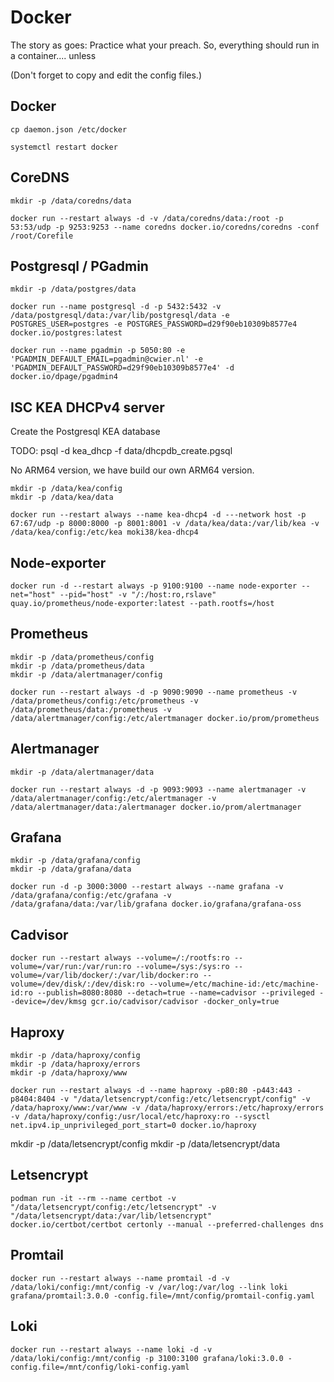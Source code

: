 # Docker

The story as goes: Practice what your preach.
So, everything should run in a container.... unless

(Don't forget to copy and edit the config files.)
## Docker
```
cp daemon.json /etc/docker

systemctl restart docker
```

## CoreDNS
```
mkdir -p /data/coredns/data

docker run --restart always -d -v /data/coredns/data:/root -p 53:53/udp -p 9253:9253 --name coredns docker.io/coredns/coredns -conf /root/Corefile
```

## Postgresql / PGadmin
```
mkdir -p /data/postgres/data

docker run --name postgresql -d -p 5432:5432 -v /data/postgresql/data:/var/lib/postgresql/data -e POSTGRES_USER=postgres -e POSTGRES_PASSWORD=d29f90eb10309b8577e4 docker.io/postgres:latest

docker run --name pgadmin -p 5050:80 -e 'PGADMIN_DEFAULT_EMAIL=pgadmin@cwier.nl' -e 'PGADMIN_DEFAULT_PASSWORD=d29f90eb10309b8577e4' -d docker.io/dpage/pgadmin4
```

## ISC KEA DHCPv4 server
Create the Postgresql KEA database

TODO:
psql -d kea_dhcp -f data/dhcpdb_create.pgsql

No ARM64 version, we have build our own ARM64 version.
```
mkdir -p /data/kea/config
mkdir -p /data/kea/data

docker run --restart always --name kea-dhcp4 -d ---network host -p 67:67/udp -p 8000:8000 -p 8001:8001 -v /data/kea/data:/var/lib/kea -v /data/kea/config:/etc/kea moki38/kea-dhcp4
```

## Node-exporter
```
docker run -d --restart always -p 9100:9100 --name node-exporter --net="host" --pid="host" -v "/:/host:ro,rslave" quay.io/prometheus/node-exporter:latest --path.rootfs=/host
```

## Prometheus
```
mkdir -p /data/prometheus/config
mkdir -p /data/prometheus/data
mkdir -p /data/alertmanager/config

docker run --restart always -d -p 9090:9090 --name prometheus -v /data/prometheus/config:/etc/prometheus -v /data/prometheus/data:/prometheus -v /data/alertmanager/config:/etc/alertmanager docker.io/prom/prometheus
```

## Alertmanager
```
mkdir -p /data/alertmanager/data

docker run --restart always -d -p 9093:9093 --name alertmanager -v /data/alertmanager/config:/etc/alertmanager -v /data/alertmanager/data:/alertmanager docker.io/prom/alertmanager
```

## Grafana
```
mkdir -p /data/grafana/config
mkdir -p /data/grafana/data

docker run -d -p 3000:3000 --restart always --name grafana -v /data/grafana/config:/etc/grafana -v /data/grafana/data:/var/lib/grafana docker.io/grafana/grafana-oss
```

## Cadvisor
```
docker run --restart always --volume=/:/rootfs:ro --volume=/var/run:/var/run:ro --volume=/sys:/sys:ro --volume=/var/lib/docker/:/var/lib/docker:ro --volume=/dev/disk/:/dev/disk:ro --volume=/etc/machine-id:/etc/machine-id:ro --publish=8080:8080 --detach=true --name=cadvisor --privileged --device=/dev/kmsg gcr.io/cadvisor/cadvisor -docker_only=true
```
## Haproxy
```
mkdir -p /data/haproxy/config
mkdir -p /data/haproxy/errors
mkdir -p /data/haproxy/www

docker run --restart always -d --name haproxy -p80:80 -p443:443 -p8404:8404 -v "/data/letsencrypt/config:/etc/letsencrypt/config" -v /data/haproxy/www:/var/www -v /data/haproxy/errors:/etc/haproxy/errors -v /data/haproxy/config:/usr/local/etc/haproxy:ro --sysctl net.ipv4.ip_unprivileged_port_start=0 docker.io/haproxy
```
mkdir -p /data/letsencrypt/config
mkdir -p /data/letsencrypt/data

## Letsencrypt
```
podman run -it --rm --name certbot -v "/data/letsencrypt/config:/etc/letsencrypt" -v "/data/letsencrypt/data:/var/lib/letsencrypt" docker.io/certbot/certbot certonly --manual --preferred-challenges dns
```

## Promtail
```
docker run --restart always --name promtail -d -v /data/loki/config:/mnt/config -v /var/log:/var/log --link loki grafana/promtail:3.0.0 -config.file=/mnt/config/promtail-config.yaml
```

## Loki
```
docker run --restart always --name loki -d -v /data/loki/config:/mnt/config -p 3100:3100 grafana/loki:3.0.0 -config.file=/mnt/config/loki-config.yaml
```

